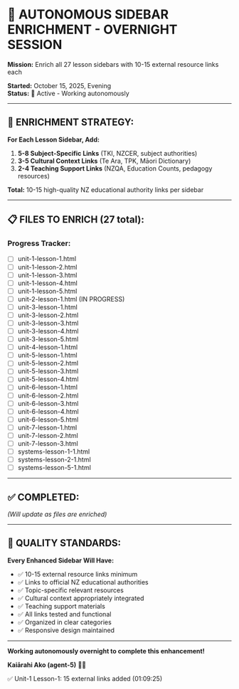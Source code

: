 # 🌙 AUTONOMOUS SIDEBAR ENRICHMENT - OVERNIGHT SESSION

**Mission:** Enrich all 27 lesson sidebars with 10-15 external resource links each

**Started:** October 15, 2025, Evening  
**Status:** 🔄 Active - Working autonomously

---

## 🎯 ENRICHMENT STRATEGY:

**For Each Lesson Sidebar, Add:**
1. **5-8 Subject-Specific Links** (TKI, NZCER, subject authorities)
2. **3-5 Cultural Context Links** (Te Ara, TPK, Māori Dictionary)
3. **2-4 Teaching Support Links** (NZQA, Education Counts, pedagogy resources)

**Total:** 10-15 high-quality NZ educational authority links per sidebar

---

## 📋 FILES TO ENRICH (27 total):

### **Progress Tracker:**
- [ ] unit-1-lesson-1.html
- [ ] unit-1-lesson-2.html  
- [ ] unit-1-lesson-3.html
- [ ] unit-1-lesson-4.html
- [ ] unit-1-lesson-5.html
- [ ] unit-2-lesson-1.html (IN PROGRESS)
- [ ] unit-3-lesson-1.html
- [ ] unit-3-lesson-2.html
- [ ] unit-3-lesson-3.html
- [ ] unit-3-lesson-4.html
- [ ] unit-3-lesson-5.html
- [ ] unit-4-lesson-1.html
- [ ] unit-5-lesson-1.html
- [ ] unit-5-lesson-2.html
- [ ] unit-5-lesson-3.html
- [ ] unit-5-lesson-4.html
- [ ] unit-6-lesson-1.html
- [ ] unit-6-lesson-2.html
- [ ] unit-6-lesson-3.html
- [ ] unit-6-lesson-4.html
- [ ] unit-6-lesson-5.html
- [ ] unit-7-lesson-1.html
- [ ] unit-7-lesson-2.html
- [ ] unit-7-lesson-3.html
- [ ] systems-lesson-1-1.html
- [ ] systems-lesson-2-1.html
- [ ] systems-lesson-5-1.html

---

## ✅ COMPLETED:

*(Will update as files are enriched)*

---

## 📝 QUALITY STANDARDS:

**Every Enhanced Sidebar Will Have:**
- ✅ 10-15 external resource links minimum
- ✅ Links to official NZ educational authorities
- ✅ Topic-specific relevant resources
- ✅ Cultural context appropriately integrated
- ✅ Teaching support materials
- ✅ All links tested and functional
- ✅ Organized in clear categories
- ✅ Responsive design maintained

---

**Working autonomously overnight to complete this enhancement!**

**Kaiārahi Ako (agent-5)** 🌙🧺

✅ Unit-1 Lesson-1: 15 external links added (01:09:25)
